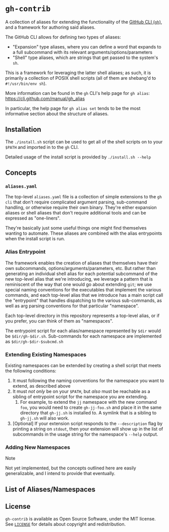 # `gh-contrib`

A collection of aliases for extending the functionality of the [GitHub CLI (`gh`)](https://cli.github.com/),
and a framework for authoring said aliases.

The GitHub CLI allows for defining two types of aliases:

- "Expansion" type aliases, where you can define a word that expands to a full
  subcommand with its relevant arguments/options/parameters
- "Shell" type aliases, which are strings that get passed to the system's `sh`.

This is a framework for leveraging the latter shell aliases; as such, it is
primarily a collection of POSIX shell scripts (all of them are shebang'd to
`#!/usr/bin/env sh`).

More information can be found in the `gh` CLI's help page for `gh alias`: <https://cli.github.com/manual/gh_alias>

In particular, the help page for `gh alias set` tends to be the most informative
section about the structure of aliases.

## Installation

The `./install.sh` script can be used to get all of the shell scripts on to your
`$PATH` and imported in to the
`gh` CLI.

Detailed usage of the install script is provided by `./install.sh --help`

## Concepts

### `aliases.yaml`

The top-level `aliases.yaml` file is a collection of simple extensions to the
`gh cli` that don't require complicated argument parsing, sub-command handling,
or otherwise require their own binary. They're either expansion aliases or shell
aliases that don't require additional tools and can be expressed as "one-liners".

They're basically just some useful things one might find themselves wanting to
automate. These aliases are combined with the alias entrypoints when the install
script is run.

### Alias Entrypoint

The framework enables the creation of aliases that themselves have their own
subcommands, options/arguments/parameters, etc. But rather than generating
an individual shell alias for each potential subcommand of the new top-level
alias that we're introducing, we leverage a pattern that is reminiscent of the
way that one would go about extending `git`; we use special naming conventions
for the executables that implement the various commands, and each top-level alias
that we introduce has a main script call the "entrypoint" that handles dispatching
to the various sub-commands, as well as arg parsing conventions for that particular
"namespace".

Each top-level directory in this repository represents a top-level alias, or if you
prefer, you can think of them as "namespaces".

The entrypoint script for each alias/namespace represented by `$dir` would be `$dir/gh-$dir.sh`.
Sub-commands for each namespace are implemented as `$dir/gh-$dir-$subcmd.sh`

### Extending Existing Namespaces

Existing namespaces can be extended by creating a shell script that meets the following
conditions:

1. It must following the naming conventions for the namespace you want to extend,
   as described above
2. It must *not only* be on your `$PATH`, but *also* must be reachable as a sibling
   of entrypoint script for the namespace you are extending.
   1. For example, to extend the `jj` namespace with the new command `foo`, you would
      need to create `gh-jj-foo.sh` and place it in the same directory that
      `gh-jj.sh` is installed to. A symlink that is a sibling to `gh-jj.sh` will
      also work.
3. \[Optional\] If your extension script responds to the `--description` flag
   by printing a string on `stdout`, then your extension will show up in the list
   of subcommands in the usage string for the namespace's `--help` output.

### Adding New Namespaces

> [!NOTE]
> Not yet implemented, but the concepts outlined here are easily generalizable, and I intend
> to provide that eventually.

## List of Aliases/Namespaces

## License

`gh-contrib` is available as Open Source Software, under the MIT license. See
[`LICENSE`](./LICENSE) for details about copyright and redistribution.
